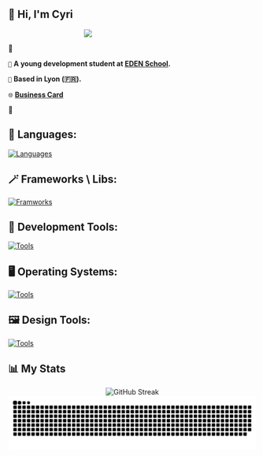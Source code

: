 ## 👋 Hi, I'm Cyri
<table>
    <tr>
        <img width="350" align="right" src="https://lanyard.tompc.live/api/789074847669288960?bg=2b2d31&waveColor=434091&waveSpotifyColor=1db954&gradient=a6c6ff-a6c6ff&imgFit=cover"&border=none>
    </tr>
</table>

᲼

`🏫` **A young development student at [EDEN School](https://www.edenschool.fr).**

`📍` **Based in Lyon (🇫🇷).**

`🌐` **[Business Card](https://cyrigolo.github.io/cv/)**

᲼

## 📖 Languages:
[![Languages](https://skillicons.dev/icons?i=js,html,css,php)](https://skillicons.dev)

## 🪄 Frameworks \ Libs:
[![Framworks](https://skillicons.dev/icons?i=vue,nuxt,react,tailwind,sass)](https://skillicons.dev)

## 🔧 Development Tools:
[![Tools](https://skillicons.dev/icons?i=vscode,phpstorm,vite)](https://skillicons.dev)

## 🖥️ Operating Systems:
[![Tools](https://skillicons.dev/icons?i=windows,linux,debian)](https://skillicons.dev)

## 🖼️ Design Tools:
[![Tools](https://skillicons.dev/icons?i=figma,photoshop)](https://skillicons.dev)

## 📊 My Stats
<div align="center">
  <tr style="display:flex; justify-content: space-around">
      <img src="https://streak-stats.demolab.com?user=CyriGolo&theme=vue-dark&hide_border=true&border_radius=20&date_format=j%20M%5B%20Y%5D&background=18%2C273849%2C1D2A36" alt="GitHub Streak"/>
  </tr>
</div>

<div align="center">
  <picture>
    <source
      media="(prefers-color-scheme: dark)"
      srcset="https://raw.githubusercontent.com/platane/snk/output/github-contribution-grid-snake-dark.svg"
    />
    <source
      media="(prefers-color-scheme: light)"
      srcset="https://raw.githubusercontent.com/platane/snk/output/github-contribution-grid-snake.svg"
    />
    <img
      alt="github contribution grid snake animation"
      src="https://raw.githubusercontent.com/platane/snk/output/github-contribution-grid-snake.svg"
    />
  </picture>
</div>
